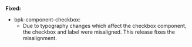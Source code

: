 **Fixed:**

- bpk-component-checkbox:
    - Due to typography changes which affect the checkbox component, the checkbox and label were misaligned. This release fixes the misalignment.